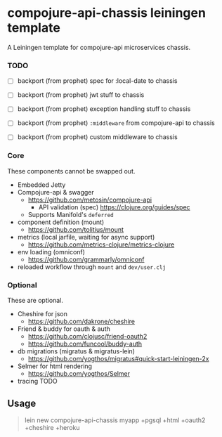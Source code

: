 # compojure-api-chassis leiningen template

A Leiningen template for compojure-api microservices chassis.

### TODO

* [ ] backport (from prophet) spec for :local-date to chassis
* [ ] backport (from prophet) jwt stuff to chassis
* [ ] backport (from prophet) exception handling stuff to chassis
* [ ] backport (from prophet) `:middleware` from compojure-api to chassis
* [ ] backport (from prophet) custom middleware to chassis



### Core

These components cannot be swapped out.

* Embedded Jetty
* Compojure-api & swagger 
  * https://github.com/metosin/compojure-api
    * API validation (spec) https://clojure.org/guides/spec
  * Supports Manifold's `deferred`
* component definition (mount) 
  * https://github.com/tolitius/mount
* metrics (local jarfile, waiting for async support) 
  * https://github.com/metrics-clojure/metrics-clojure
* env loading (omniconf) 
  * https://github.com/grammarly/omniconf
* reloaded workflow through `mount` and `dev/user.clj`   
  
### Optional

These are optional. 

* Cheshire for json
  * https://github.com/dakrone/cheshire
* Friend & buddy for oauth & auth
  * https://github.com/clojusc/friend-oauth2
  * https://github.com/funcool/buddy-auth
* db migrations (migratus & migratus-lein)
  * https://github.com/yogthos/migratus#quick-start-leiningen-2x
* Selmer for html rendering
  * https://github.com/yogthos/Selmer
* tracing TODO

## Usage

> lein new compojure-api-chassis myapp +pgsql +html +oauth2 +cheshire +heroku

